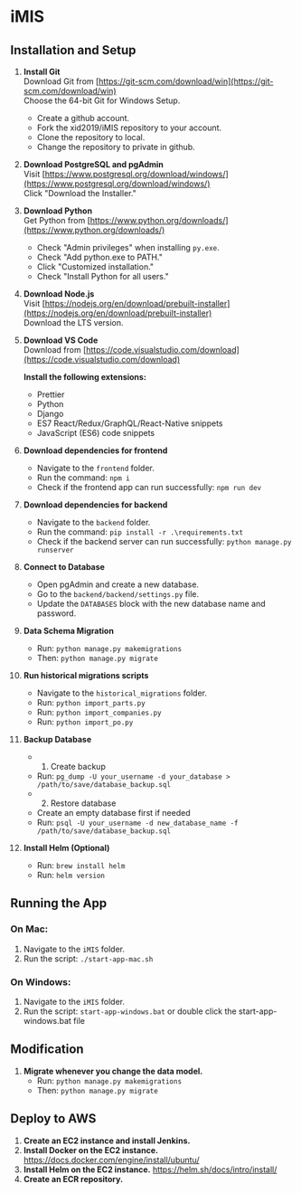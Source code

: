 # iMIS

## Installation and Setup

1. **Install Git**  
   Download Git from [https://git-scm.com/download/win](https://git-scm.com/download/win)  
   Choose the 64-bit Git for Windows Setup.

   - Create a github account.
   - Fork the xid2019/iMIS repository to your account.
   - Clone the repository to local.
   - Change the repository to private in github.

2. **Download PostgreSQL and pgAdmin**  
   Visit [https://www.postgresql.org/download/windows/](https://www.postgresql.org/download/windows/)  
   Click "Download the Installer."

3. **Download Python**  
   Get Python from [https://www.python.org/downloads/](https://www.python.org/downloads/)

   - Check "Admin privileges" when installing `py.exe`.
   - Check "Add python.exe to PATH."
   - Click "Customized installation."
   - Check "Install Python for all users."

4. **Download Node.js**  
   Visit [https://nodejs.org/en/download/prebuilt-installer](https://nodejs.org/en/download/prebuilt-installer)  
   Download the LTS version.

5. **Download VS Code**  
    Download from [https://code.visualstudio.com/download](https://code.visualstudio.com/download)

   **Install the following extensions:**

   - Prettier
   - Python
   - Django
   - ES7 React/Redux/GraphQL/React-Native snippets
   - JavaScript (ES6) code snippets

6. **Download dependencies for frontend**

   - Navigate to the `frontend` folder.
   - Run the command: `npm i`
   - Check if the frontend app can run successfully: `npm run dev`

7. **Download dependencies for backend**

   - Navigate to the `backend` folder.
   - Run the command: `pip install -r .\requirements.txt`
   - Check if the backend server can run successfully: `python manage.py runserver`

8. **Connect to Database**

   - Open pgAdmin and create a new database.
   - Go to the `backend/backend/settings.py` file.
   - Update the `DATABASES` block with the new database name and password.

9. **Data Schema Migration**

   - Run: `python manage.py makemigrations`
   - Then: `python manage.py migrate`

10. **Run historical migrations scripts**

    - Navigate to the `historical_migrations` folder.
    - Run: `python import_parts.py`
    - Run: `python import_companies.py`
    - Run: `python import_po.py`

11. **Backup Database**

    - 1. Create backup
    - Run: `pg_dump -U your_username -d your_database > /path/to/save/database_backup.sql`
    - 2. Restore database
    - Create an empty database first if needed
    - Run: `psql -U your_username -d new_database_name -f /path/to/save/database_backup.sql`

12. **Install Helm (Optional)**

    - Run: `brew install helm`
    - Run: `helm version`

## Running the App

### On Mac:

1. Navigate to the `iMIS` folder.
2. Run the script: `./start-app-mac.sh`

### On Windows:

1. Navigate to the `iMIS` folder.
2. Run the script: `start-app-windows.bat`
   or double click the start-app-windows.bat file

## Modification

1. **Migrate whenever you change the data model.**
   - Run: `python manage.py makemigrations`
   - Then: `python manage.py migrate`

## Deploy to AWS

1. **Create an EC2 instance and install Jenkins.**
2. **Install Docker on the EC2 instance.**
   https://docs.docker.com/engine/install/ubuntu/
3. **Install Helm on the EC2 instance.**
   https://helm.sh/docs/intro/install/
4. **Create an ECR repository.**
